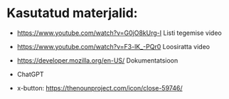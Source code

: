 
# Kasutatud materjalid:

* https://www.youtube.com/watch?v=G0jO8kUrg-I Listi tegemise video
* https://www.youtube.com/watch?v=F3-lK_-PQr0 Loosiratta video

* https://developer.mozilla.org/en-US/ Dokumentatsioon
* ChatGPT

* x-button: https://thenounproject.com/icon/close-59746/
